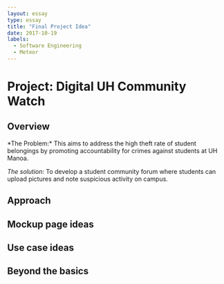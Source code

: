 ```yaml
---
layout: essay
type: essay
title: "Final Project Idea"
date: 2017-10-19
labels:
  - Software Engineering
  - Meteor
---
```


<h1>Project: Digital UH Community Watch</h1>
<h2>Overview</h2>
*The Problem:*  This aims to address the high theft rate of student belongings by promoting accountability for crimes against students at UH Manoa.

*The solution:* To develop a student community forum where students can upload pictures and note suspicious activity on campus. 

<h2>Approach</h2>
<h2>Mockup page ideas</h2>
<h2>Use case ideas</h2>
<h2>Beyond the basics</h2>
